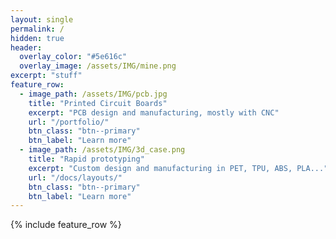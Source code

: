 ```yaml
---
layout: single
permalink: /
hidden: true
header:
  overlay_color: "#5e616c"
  overlay_image: /assets/IMG/mine.png
excerpt: "stuff"
feature_row:
  - image_path: /assets/IMG/pcb.jpg
    title: "Printed Circuit Boards"
    excerpt: "PCB design and manufacturing, mostly with CNC"
    url: "/portfolio/"
    btn_class: "btn--primary"
    btn_label: "Learn more"
  - image_path: /assets/IMG/3d_case.png
    title: "Rapid prototyping"
    excerpt: "Custom design and manufacturing in PET, TPU, ABS, PLA..."
    url: "/docs/layouts/"
    btn_class: "btn--primary"
    btn_label: "Learn more"  
---
```


{% include feature_row %}